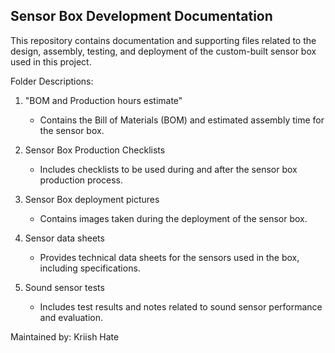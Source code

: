 Sensor Box Development Documentation
------------------------------------

This repository contains documentation and supporting files related to the design,
assembly, testing, and deployment of the custom-built sensor box used in this project.

Folder Descriptions:

1. "BOM and Production hours estimate"
   - Contains the Bill of Materials (BOM) and estimated assembly time for the sensor box.

2. Sensor Box Production Checklists
   - Includes checklists to be used during and after the sensor box production process.

3. Sensor Box deployment pictures
   - Contains images taken during the deployment of the sensor box.

4. Sensor data sheets
   - Provides technical data sheets for the sensors used in the box, including specifications.

5. Sound sensor tests
   - Includes test results and notes related to sound sensor performance and evaluation.

Maintained by: Kriish Hate
